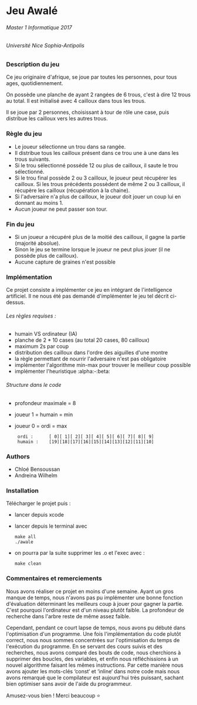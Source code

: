 # Jeu Awalé
###### Master 1 Informatique 2017
###### Université Nice Sophia-Antipolis

### Description du jeu
Ce jeu originaire d'afrique, se joue par toutes les personnes, pour tous ages, quotidiennement.

On possède une planche de ayant 2 rangées de 6 trous, c'est à dire 12 trous au total.
Il est initialisé avec 4 cailloux dans tous les trous.

Il se joue par 2 personnes, choisissant à tour de rôle une case, puis distribue les cailloux vers les autres trous.

### Règle du jeu
  - Le joueur sélectionne un trou dans sa rangée.
  - Il distribue tous les cailloux présent dans ce trou une à une dans les trous suivants.
  - Si le trou sélectionné posséde 12 ou plus de cailloux, il saute le trou sélectionné.
  - Si le trou final possède 2 ou 3 cailloux, le joueur peut récupérer les cailloux. 
  Si les trous précédents possèdent de même 2 ou 3 cailloux, il récupère les cailloux (récupération à la chaine).
  - Si l'adversaire n'a plus de cailloux, le joueur doit jouer un coup lui en donnant au moins 1.
  - Aucun joueur ne peut passer son tour.
  
### Fin du jeu
  - Si un joueur a récupéré plus de la moitié des cailloux, il gagne la partie (majorité absolue).
  - Sinon le jeu se termine lorsque le joueur ne peut plus jouer (il ne possède plus de cailloux).
  - Aucune capture de graines n'est possible
  

### Implémentation
Ce projet consiste a implémenter ce jeu en intégrant de l'intelligence artificiel. Il ne nous été pas demandé d'implémenter le jeu tel décrit ci-dessus.

###### Les règles requises :
   - humain VS ordinateur (IA)
   - planche de 2 * 10 cases (au total 20 cases, 80 cailloux)
   - maximum 2s par coup
   - distribution des cailloux dans l'ordre des aiguilles d'une montre
   - la règle permettant de nourrir l'adversaire n'est pas obligatoire
   - implémenter l'algorithme min-max pour trouver le meilleur coup possible
   - implémenter l'heuristique :alpha:-:beta:

###### Structure dans le code
   - profondeur maximale = 8
   - joueur 1 = humain = min
   - joueur 0 = ordi = max
   
          ordi :      [ 0][ 1][ 2][ 3][ 4][ 5][ 6][ 7][ 8][ 9]      
          humain :    [19][18][17][16][15][14][13][12][11][10]
 
### Authors
  - Chloé Bensoussan
  - Andreina Wilhelm
  
### Installation
Télécharger le projet puis :
  - lancer depuis xcode
  - lancer depuis le terminal avec 
                              
        make all
        ./awale 
  - on pourra par la suite supprimer les .o et l'exec avec :
  
        make clean

### Commentaires et remerciements
Nous avons réaliser ce projet en moins d'une semaine. Ayant un gros manque de temps, nous n'avons pas pu implémenter une bonne fonction d'évaluation déterminant les meilleurs coup à jouer pour gagner la partie. C'est pourquoi l'ordinateur est d'un niveau plutôt faible. La profondeur de recherche dans l'arbre reste de même assez faible.


Cependant, pendant ce court lapse de temps, nous avons pu débuté dans l'optimisation d'un programme. Une fois l'implémentation du code plutôt correct, nous nous sommes concentrées sur l'optimisation du temps de l'exécution du programme. En se servant des cours suivis et des recherches, nous avons comparé des bouts de code, nous cherchions à supprimer des boucles, des variables, et enfin nous réfléchissions à un nouvel algorithme faisant les mêmes instructions.
Par cette manière nous avons ajouter les mots-clés ‘const‘ et ‘inline‘ dans notre code mais nous avons remarqué que le compilateur est aujourd'hui très puissant, sachant bien optimiser sans avoir de l'aide du programmeur.



Amusez-vous bien ! Merci beaucoup :star:
